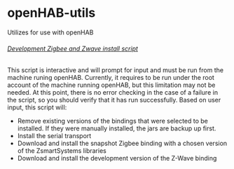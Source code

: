 # openHAB-utils
Utilizes for use with openHAB

###### [Development Zigbee and Zwave install script](https://github.com/openhab-5iver/openHAB-utils/tree/master/Development%20Zigbee%20and%20Zwave%20binding%20install%20script)
  This script is interactive and will prompt for input and must be run from the machine runing openHAB. Currently, it requires to be run under the root account of the machine running openHAB, but this limitation may not be needed. At this point, there is no error checking in the case of a failure in the script, so you should verify that it has run successfully. Based on user input, this script will:
  * Remove existing versions of the bindings that were selected to be installed. If they were manually installed, the jars are backup up first.
  * Install the serial transport
  * Download and install the snapshot Zigbee binding with a chosen version of the ZsmartSystems libraries
  * Download and install the development version of the Z-Wave binding
